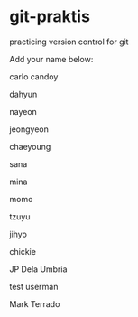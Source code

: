 # git-praktis
practicing version control for git


Add your name below:


carlo candoy

dahyun

nayeon

jeongyeon

chaeyoung

sana

mina

momo

tzuyu

jihyo

chickie


JP Dela Umbria


test userman

Mark Terrado